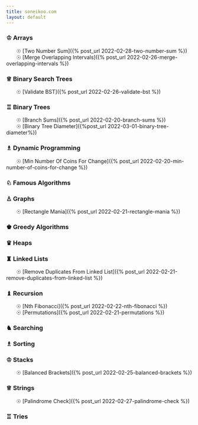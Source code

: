 ```yaml
---
title: soneikoo.com
layout: default
---
```


### &#9812; Arrays
&nbsp;&nbsp;&nbsp;&nbsp;&nbsp;&nbsp; &#9737; [Two Number Sum]({% post_url 2022-02-28-two-number-sum %})<br>
&nbsp;&nbsp;&nbsp;&nbsp;&nbsp;&nbsp; &#9737; [Merge Overlapping Intervals]({% post_url 2022-02-26-merge-overlapping-intervals %})
### &#9813; Binary Search Trees
&nbsp;&nbsp;&nbsp;&nbsp;&nbsp;&nbsp; &#9737; [Validate BST]({% post_url 2022-02-26-validate-bst %})
### &#9814;	 Binary Trees 
&nbsp;&nbsp;&nbsp;&nbsp;&nbsp;&nbsp; &#9737; [Branch Sums]({% post_url 2022-02-20-branch-sums %})<br>
&nbsp;&nbsp;&nbsp;&nbsp;&nbsp;&nbsp; &#9737; [Binary Tree Diameter]({%post_url 2022-03-01-binary-tree-diameter%})
### &#9815; Dynamic Programming
&nbsp;&nbsp;&nbsp;&nbsp;&nbsp;&nbsp; &#9737; [Min Number Of Coins For Change]({% post_url 2022-02-20-min-number-of-coins-for-change %})
### &#9816;	 Famous Algorithms
### &#9817;	 Graphs
&nbsp;&nbsp;&nbsp;&nbsp;&nbsp;&nbsp; &#9737; [Rectangle Mania]({% post_url 2022-02-21-rectangle-mania %})
### &#9818; Greedy Algorithms
### &#9819;	 Heaps
### &#9820;	 Linked Lists
&nbsp;&nbsp;&nbsp;&nbsp;&nbsp;&nbsp; &#9737; [Remove Duplicates From Linked List]({% post_url 2022-02-21-remove-duplicates-from-linked-list %})
### &#9821;	 Recursion
&nbsp;&nbsp;&nbsp;&nbsp;&nbsp;&nbsp; &#9737; [Nth Fibonacci]({% post_url 2022-02-22-nth-fibonacci %})<br>
&nbsp;&nbsp;&nbsp;&nbsp;&nbsp;&nbsp; &#9737; [Permutations]({% post_url 2022-02-21-permutations %})
### &#9822; Searching
### &#9815;	 Sorting
### &#9812; Stacks
&nbsp;&nbsp;&nbsp;&nbsp;&nbsp;&nbsp; &#9737; [Balanced Brackets]({% post_url 2022-02-25-balanced-brackets %})
### &#9813;	 Strings
&nbsp;&nbsp;&nbsp;&nbsp;&nbsp;&nbsp; &#9737; [Palindrome Check]({% post_url 2022-02-27-palindrome-check %})
### &#9814;	 Tries
